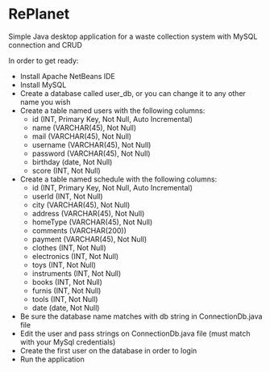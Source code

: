 # RePlanet

Simple Java desktop application for a waste collection system with MySQL connection and CRUD

In order to get ready:

- Install Apache NetBeans IDE
- Install MySQL
- Create a database called user_db, or you can change it to any other name you wish
- Create a table named users with the following columns:
  - id (INT, Primary Key, Not Null, Auto Incremental)
  - name (VARCHAR(45), Not Null)
  - mail (VARCHAR(45), Not Null)
  - username (VARCHAR(45), Not Null)
  - password (VARCHAR(45), Not Null)
  - birthday (date, Not Null)
  - score (INT, Not Null)
- Create a table named schedule with the following columns:
  - id (INT, Primary Key, Not Null, Auto Incremental)
  - userId (INT, Not Null)
  - city (VARCHAR(45), Not Null)
  - address (VARCHAR(45), Not Null)
  - homeType (VARCHAR(45), Not Null)
  - comments (VARCHAR(200))
  - payment (VARCHAR(45), Not Null)
  - clothes (INT, Not Null)
  - electronics (INT, Not Null)
  - toys (INT, Not Null)
  - instruments (INT, Not Null)
  - books (INT, Not Null)
  - furnis (INT, Not Null)
  - tools (INT, Not Null)
  - date (date, Not Null)
- Be sure the database name matches with db string in ConnectionDb.java file
- Edit the user and pass strings on ConnectionDb.java file (must match with your MySql credentials)
- Create the first user on the database in order to login
- Run the application
